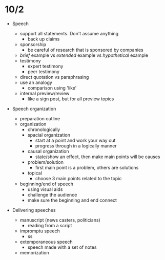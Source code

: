 # 10/2

- Speech
	+ support all statements. Don't assume anything
		* back up claims
	+ sponsorship
		* be careful of research that is sponsored by companies
	+ *brief* example vs *extended* example vs *hypothetical* example
	+ testimony
		* expert testimony 
		* peer testimony 
	+ direct quotation vs paraphrasing 
	+ use an analogy
		* comparison using 'like'
	+ internal preview/review
		* like a sign post, but for all preview topics

- Speech organization
	+ preparation outline
	+ organization
		* chronologically
		* spacial organization
			- start at a point and work your way out
			- progress through in a logically manner
		* causal organization
			- state/show an effect, then make main points will be causes
		* problem/solution
			- first main point is a problem, others are solutions
		* topical
			- choose 3 main points related to the topic
	+ beginning/end of speech
		* using visual aids
		* challenge the audience
		* make sure the beginning and end connect
- Delivering speeches
	+ manuscript (news casters, politicians)
		* reading from a script
	+ impromptu speech
		* ss
	+ extemporaneous speech
		* speech made with a set of notes
	+ memorization